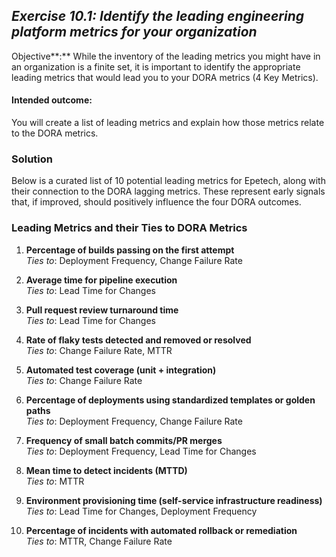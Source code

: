 ## ***Exercise 10.1: Identify the leading engineering platform metrics for your organization***

Objective**:** While the inventory of the leading metrics you might have in an organization is a finite set, it is important to identify the appropriate leading metrics that would lead you to your DORA metrics (4 Key Metrics).

#### Intended outcome:

You will create a list of leading metrics and explain how those metrics relate to the DORA metrics.

### **Solution**

Below is a curated list of 10 potential leading metrics for Epetech, along with their connection to the DORA lagging metrics. These represent early signals that, if improved, should positively influence the four DORA outcomes.

### Leading Metrics and their Ties to DORA Metrics

1. **Percentage of builds passing on the first attempt**  
   *Ties to*: Deployment Frequency, Change Failure Rate  

2. **Average time for pipeline execution**  
   *Ties to*: Lead Time for Changes  

3. **Pull request review turnaround time**  
   *Ties to*: Lead Time for Changes  

4. **Rate of flaky tests detected and removed or resolved**  
   *Ties to*: Change Failure Rate, MTTR  

5. **Automated test coverage (unit + integration)**  
   *Ties to*: Change Failure Rate  

6. **Percentage of deployments using standardized templates or golden paths**  
   *Ties to*: Deployment Frequency, Change Failure Rate  

7. **Frequency of small batch commits/PR merges**  
   *Ties to*: Deployment Frequency, Lead Time for Changes  

8. **Mean time to detect incidents (MTTD)**  
   *Ties to*: MTTR  

9. **Environment provisioning time (self-service infrastructure readiness)**  
   *Ties to*: Lead Time for Changes, Deployment Frequency  

10. **Percentage of incidents with automated rollback or remediation**  
    *Ties to*: MTTR, Change Failure Rate  
